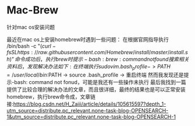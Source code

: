 # Mac-Brew
针对mac os安装问题

最近在mac os上安装homebrew时遇到一些问题：
在根据官网指导执行 /bin/bash -c "$(curl -fsSL https://raw.githubusercontent.com/Homebrew/install/master/install.sh)”命令成功后，执行brew时提示-bash: brew: command not found
搜索相关资料后，发现解决办法如下:在终端执行 sudo vim .bash_profile -> PATH=/user/local/bin:$PATH -> source .bash_profile -> 重启终端
然而我发现还是提示-bash: command not fonud，可能是我还有一些操作未执行
最后我找到一篇提供了比较合理的解决办法的文章，而且很详细，最终的结果也是可以正常安装homebrew，执行brew命令成，文章链接:https://blog.csdn.net/H_Zaiii/article/details/105615597?depth_1-utm_source=distribute.pc_relevant.none-task-blog-OPENSEARCH-1&utm_source=distribute.pc_relevant.none-task-blog-OPENSEARCH-1
